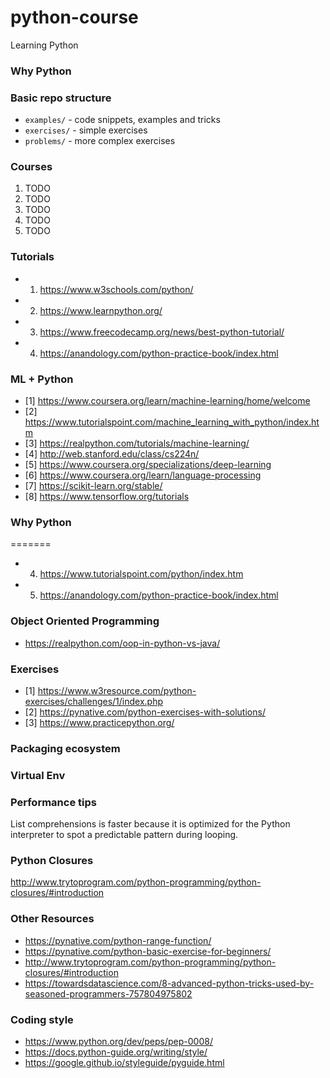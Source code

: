 # python-course
Learning Python

### Why Python ###


### Basic repo structure 

- `examples/` - code snippets, examples and tricks
- `exercises/` - simple exercises
- `problems/` - more complex exercises

### Courses
1. TODO
2. TODO
3. TODO
4. TODO
5. TODO

### Tutorials ###

* 1. https://www.w3schools.com/python/
* 2. https://www.learnpython.org/
* 3. https://www.freecodecamp.org/news/best-python-tutorial/
* 4. https://anandology.com/python-practice-book/index.html

### ML + Python ###
* [1] https://www.coursera.org/learn/machine-learning/home/welcome
* [2] https://www.tutorialspoint.com/machine_learning_with_python/index.htm
* [3] https://realpython.com/tutorials/machine-learning/
* [4] http://web.stanford.edu/class/cs224n/
* [5] https://www.coursera.org/specializations/deep-learning
* [6] https://www.coursera.org/learn/language-processing
* [7] https://scikit-learn.org/stable/
* [8] https://www.tensorflow.org/tutorials

### Why Python ###
=======
* 4. https://www.tutorialspoint.com/python/index.htm
* 5. https://anandology.com/python-practice-book/index.html

### Object Oriented Programming ### 
* https://realpython.com/oop-in-python-vs-java/

### Exercises ###
* [1] https://www.w3resource.com/python-exercises/challenges/1/index.php
* [2] https://pynative.com/python-exercises-with-solutions/
* [3] https://www.practicepython.org/

### Packaging ecosystem ###

### Virtual Env ###

### Performance tips ###
List comprehensions is faster because it is optimized for the Python interpreter to spot a predictable
pattern during looping.

### Python Closures ###
http://www.trytoprogram.com/python-programming/python-closures/#introduction

### Other Resources ###
* https://pynative.com/python-range-function/  
* https://pynative.com/python-basic-exercise-for-beginners/  
* http://www.trytoprogram.com/python-programming/python-closures/#introduction  
* https://towardsdatascience.com/8-advanced-python-tricks-used-by-seasoned-programmers-757804975802  

### Coding style
* https://www.python.org/dev/peps/pep-0008/  
* https://docs.python-guide.org/writing/style/
* https://google.github.io/styleguide/pyguide.html
